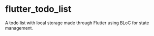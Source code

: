 # flutter_todo_list
A todo list with local storage made through Flutter using BLoC for state management.
